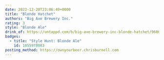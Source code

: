 ```yaml
---
date: 2022-12-20T23:06:49+0000
title: "Blonde Hatchet"
authors: "Big Axe Brewery Inc."
rating: 3
style: "Blonde Ale"
drink_of: https://untappd.com/b/big-axe-brewery-inc-blonde-hatchet/968651
badges:
  - title: "Style Hunt: Blonde Ale"
    id: 1055978083
posting_method: https://ownyourbeer.chrisburnell.com
---
```

